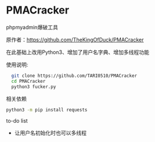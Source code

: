 # PMACracker

phpmyadmin爆破工具

原作者：https://github.com/TheKingOfDuck/PMACracker

在此基础上改用Python3、增加了用户名字典、增加多线程功能

使用说明: 
```bash
  git clone https://github.com/TARI0510/PMACracker
  cd PMACracker
  python3 fucker.py
```

相关依赖
```bash
python3 -m pip install requests
```

to-do list
+ 让用户名初始化时也可以多线程

